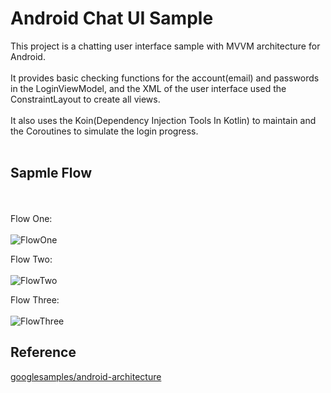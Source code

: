 # Android Chat UI Sample
This project is a chatting user interface sample with MVVM architecture for Android.
<br><br>
It provides basic checking functions for the account(email) and passwords in the LoginViewModel, and the XML of the user interface used the ConstraintLayout to create all views.
<br><br>
It also uses the Koin(Dependency Injection Tools In Kotlin) to maintain and the Coroutines to simulate the login progress.
<br><br>
## Sapmle Flow
<br><br>
Flow One:
<br><br>
![FlowOne](https://github.com/KeithWang/Kotlin-Chat_UI_Sample/blob/master/pic/login.png?raw=true)

Flow Two:
<br><br>
![FlowTwo](https://github.com/KeithWang/Kotlin-Chat_UI_Sample/blob/master/pic/home.png?raw=true)

Flow Three:
<br><br>
![FlowThree](https://github.com/KeithWang/Kotlin-Chat_UI_Sample/blob/master/pic/chat.png?raw=true)

## Reference
[googlesamples/android-architecture](https://github.com/googlesamples/android-architecture)
